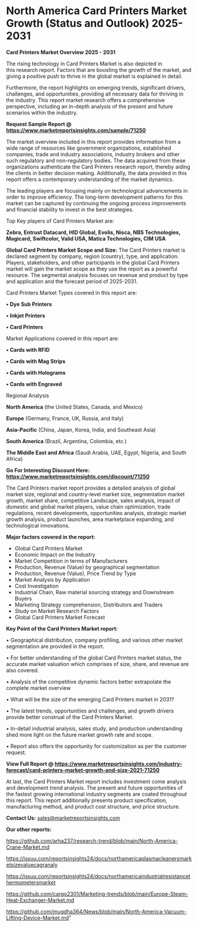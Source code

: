 # North America Card Printers Market Growth (Status and Outlook) 2025-2031

<Strong> Card Printers Market Overview 2025 - 2031</strong>

The rising technology in Card Printers Market is also depicted in this research report. Factors that are boosting the growth of the market, and giving a positive push to thrive in the global market is explained in detail.

Furthermore, the report highlights on emerging trends, significant drivers, challenges, and opportunities, providing all necessary data for thriving in the industry. This report market research offers a comprehensive perspective, including an in-depth analysis of the present and future scenarios within the industry.

<strong>Request Sample Report @ <a href=https://www.marketreportsinsights.com/sample/71250>https://www.marketreportsinsights.com/sample/71250</a></strong>

The market overview included in this report provides information from a wide range of resources like government organizations, established companies, trade and industry associations, industry brokers and other such regulatory and non-regulatory bodies. The data acquired from these organizations authenticate the Card Printers research report, thereby aiding the clients in better decision making. Additionally, the data provided in this report offers a contemporary understanding of the market dynamics.

The leading players are focusing mainly on technological advancements in order to improve efficiency. The long-term development patterns for this market can be captured by continuing the ongoing process improvements and financial stability to invest in the best strategies.

Top Key players of Card Printers Market are:

<strong>Zebra, Entrust Datacard, HID Global, Evolis, Nisca, NBS Technologies, Magicard, Swiftcolor, Valid USA, Matica Technologies, CIM USA</strong>

<strong><b>Global Card Printers Market Scope and Size:</b></strong>
The Card Printers market is declared segment by company, region (country), type, and application. Players, stakeholders, and other participants in the global Card Printers market will gain the market scope as they use the report as a powerful resource. The segmental analysis focuses on revenue and product by type and application and the forecast period of 2025-2031.

Card Printers Market Types covered in this report are:

<strong>• Dye Sub Printers

• Inkjet Printers

• Card Printers</strong>

Market Applications covered in this report are:

<strong>• Cards with RFID

• Cards with Mag Strips

• Cards with Holograms

• Cards with Engraved</strong> 

Regional Analysis

<strong>North America</strong> (the United States, Canada, and Mexico)

<strong>Europe</strong> (Germany, France, UK, Russia, and Italy)

<strong>Asia-Pacific</strong> (China, Japan, Korea, India, and Southeast Asia)

<strong>South America</strong> (Brazil, Argentina, Colombia, etc.)

<strong>The Middle East and Africa</strong> (Saudi Arabia, UAE, Egypt, Nigeria, and South Africa)

<strong>Go For Interesting Discount Here: <a href=https://www.marketreportsinsights.com/discount/71250>https://www.marketreportsinsights.com/discount/71250</a></strong>

The Card Printers market report provides a detailed analysis of global market size, regional and country-level market size, segmentation market growth, market share, competitive Landscape, sales analysis, impact of domestic and global market players, value chain optimization, trade regulations, recent developments, opportunities analysis, strategic market growth analysis, product launches, area marketplace expanding, and technological innovations.

<strong><b>Major factors covered in the report:</b></strong>
<ul>
  <li>Global Card Printers Market </li>
  <li>Economic Impact on the Industry</li>
  <li>Market Competition in terms of Manufacturers</li>
  <li>Production, Revenue (Value) by geographical segmentation</li>
  <li>Production, Revenue (Value), Price Trend by Type</li>
  <li>Market Analysis by Application</li>
  <li>Cost Investigation</li>
  <li>Industrial Chain, Raw material sourcing strategy and Downstream Buyers</li>
  <li>Marketing Strategy comprehension, Distributors and Traders</li>
  <li>Study on Market Research Factors</li>
  <li>Global Card Printers Market Forecast</li>
</ul>

<strong><b>Key Point of the Card Printers Market report:</b></strong>

• Geographical distribution, company profiling, and various other market segmentation are provided in the report.

• For better understanding of the global Card Printers market status, the accurate market valuation which comprises of size, share, and revenue are also covered.

• Analysis of the competitive dynamic factors better extrapolate the complete market overview

• What will be the size of the emerging Card Printers market in 2031?

• The latest trends, opportunities and challenges, and growth drivers provide better construal of the Card Printers Market.

• In-detail industrial analysis, sales study, and production understanding shed more light on the future market growth rate and scope.

• Report also offers the opportunity for customization as per the customer request.

<strong><b>View Full Report @ <a href=https://www.marketreportsinsights.com/industry-forecast/card-printers-market-growth-and-size-2021-71250>https://www.marketreportsinsights.com/industry-forecast/card-printers-market-growth-and-size-2021-71250</a></b></strong>


At last, the Card Printers Market report includes investment come analysis and development trend analysis. The present and future opportunities of the fastest growing international industry segments are coated throughout this report. This report additionally presents product specification, manufacturing method, and product cost structure, and price structure.

<strong>Contact Us:</strong>
sales@marketreportsinsights.com

<strong>Our other reports:</strong>

<a href=https://github.com/arha237/research-trend/blob/main/North-America-Crane-Market.md>https://github.com/arha237/research-trend/blob/main/North-America-Crane-Market.md</a>

<a href=https://issuu.com/reportsinsights24/docs/northamericaplasmacleanersmarketsizevaluecagranaly>https://issuu.com/reportsinsights24/docs/northamericaplasmacleanersmarketsizevaluecagranaly</a>

<a href=https://issuu.com/reportsinsights24/docs/northamericaindustrialresistancethermometersmarket>https://issuu.com/reportsinsights24/docs/northamericaindustrialresistancethermometersmarket</a>

<a href=https://github.com/cargo2301/Marketing-trends/blob/main/Europe-Steam-Heat-Exchanger-Market.md>https://github.com/cargo2301/Marketing-trends/blob/main/Europe-Steam-Heat-Exchanger-Market.md</a>

<a href=https://github.com/mugdha364/News/blob/main/North-America-Vacuum-Lifting-Device-Market.md>https://github.com/mugdha364/News/blob/main/North-America-Vacuum-Lifting-Device-Market.md</a>"
